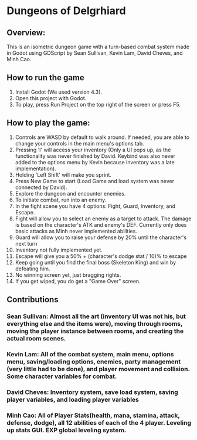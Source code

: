 # Dungeons of Delgrhiard
## Overview:
This is an isometric dungeon game with a turn-based combat system made in Godot using GDScript by Sean Sullivan, Kevin Lam, David Cheves, and Minh Cao.

## How to run the game
1. Install Godot (We used version 4.3).
2. Open this project with Godot.
3. To play, press Run Project on the top right of the screen or press F5.

## How to play the game:
1. Controls are WASD by default to walk around. If needed, you are able to change your controls in the main menu's options tab.
3. Pressing 'I' will access your inventory (Only a UI pops up, as the functionality was never finished by David. Keybind was also never added to the options menu by Kevin because inventory was a late implementation).
4. Holding 'Left Shift' will make you sprint.
5. Press New Game to start (Load Game and load system was never connected by David).
6. Explore the dungeon and encounter enemies.
7. To initiate combat, run into an enemy.
8. In the fight scene you have 4 options: Fight, Guard, Inventory, and Escape.
9. Fight will allow you to select an enemy as a target to attack. The damage is based on the character's ATK and enemy's DEF. Currently only does basic attacks as Minh never implemented abilities.
10. Guard will allow you to raise your defense by 20% until the character's next turn
11. Inventory not fully implemented yet.
12. Escape will give you a 50% + (character's dodge stat / 10)% to escape
13. Keep going until you find the final boss (Skeleton King) and win by defeating him.
14. No winning screen yet, just bragging rights.
15. If you get wiped, you do get a "Game Over" screen.

## Contributions
### Sean Sullivan: Almost all the art (inventory UI was not his, but everything else and the items were), moving through rooms, moving the player instance between rooms, and creating the actual room scenes.
### Kevin Lam: All of the combat system, main menu, options menu, saving/loading options, enemies, party management (very little had to be done), and player movement and collision. Some character variables for combat.
### David Cheves: Inventory system, save load system, saving player variables, and loading player variables
### Minh Cao: All of Player Stats(health, mana, stamina, attack, defense, dodge), all 12 abilities of each of the 4 player. Leveling up stats GUI. EXP global leveling system.
